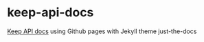 # keep-api-docs

[Keep API docs](https://github01.hclpnp.com/pages/stephan-wissel/keep-api-docs/) using Github pages with Jekyll theme just-the-docs
